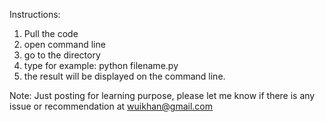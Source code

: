 Instructions:

1. Pull the code
2. open command line
3. go to the directory
4. type for example: python filename.py
5. the result will be displayed on the command line.





Note: Just posting for learning purpose, please let me know if there is any issue or recommendation at wuikhan@gmail.com
